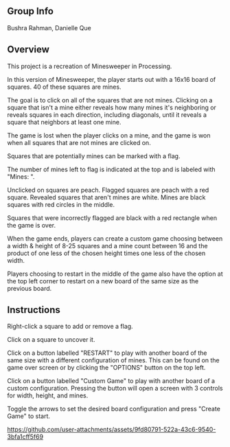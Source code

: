 ## Group Info
Bushra Rahman, Danielle Que
## Overview
This project is a recreation of Minesweeper in Processing. 
  
In this version of Minesweeper, the player starts out with a 16x16 board of squares. 40 of these squares are mines.  
  
The goal is to click on all of the squares that are not mines. Clicking on a square that isn't a mine either reveals how many mines it's neighboring or reveals squares in each direction, including diagonals, until it reveals a square that neighbors at least one mine.  
  
The game is lost when the player clicks on a mine, and the game is won when all squares that are not mines are clicked on.  
  
Squares that are potentially mines can be marked with a flag.  
  
The number of mines left to flag is indicated at the top and is labeled with "Mines: ".  
  
Unclicked on squares are peach. Flagged squares are peach with a red square. Revealed squares that aren't mines are white. Mines are black squares with red circles in the middle.  
  
Squares that were incorrectly flagged are black with a red rectangle when the game is over.  
  
When the game ends, players can create a custom game choosing between a width & height of 8-25 squares and a mine count between 16 and the product of one less of the chosen height times one less of the chosen width.  
  
Players choosing to restart in the middle of the game also have the option at the top left corner to restart on a new board of the same size as the previous board.  
## Instructions
Right-click a square to add or remove a flag.  
  
Click on a square to uncover it.  
  
Click on a button labelled "RESTART" to play with another board of the same size with a different configuration of mines. This can be found on the game over screen or by clicking the "OPTIONS" button on the top left.  
  
Click on a button labelled "Custom Game" to play with another board of a custom configuration. Pressing the button will open a screen with 3 controls for width, height, and mines. 
  
Toggle the arrows to set the desired board configuration and press "Create Game" to start.  



https://github.com/user-attachments/assets/9fd80791-522a-43c6-9540-3bfa1cff5f69


